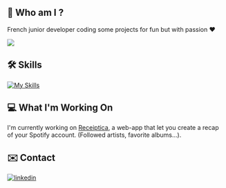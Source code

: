 ## 🚀 Who am I ?
French junior developer coding some projects for fun but with passion ❤️

![](https://komarev.com/ghpvc/?username=ragerslazar&style=for-the-badge&color=brightgreen)

## 🛠 Skills
[![My Skills](https://skillicons.dev/icons?i=html,css,php,js,py,nodejs)]()

## 💻 What I'm Working On

I'm currently working on [Receiptica](https://github.com/ragerslazar/Receiptica), a web-app that let you create a recap of your Spotify account. (Followed artists, favorite albums...).

## ✉️ Contact
[![linkedin](https://img.shields.io/badge/linkedin-0A66C2?style=for-the-badge&logo=linkedin&logoColor=white)](https://www.linkedin.com/in/lazar-l-a11402241/)

